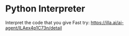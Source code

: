 # Python Interpreter 
Interpret the code that you give
Fast try: https://illa.ai/ai-agent/ILAex4p1C73n/detail
